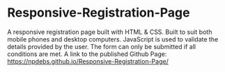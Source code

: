 # Responsive-Registration-Page
A responsive registration page built with  HTML &amp; CSS. Built to suit both mobile phones and desktop computers.
JavaScript is used to validate the details provided by the user. The form can only be submitted if all conditions are met.
A link to the published Github Page: https://npdebs.github.io/Responsive-Registration-Page/
